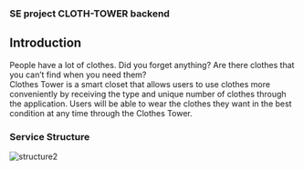 ### SE project CLOTH-TOWER backend 

## Introduction
People have a lot of clothes. Did you forget anything? Are there clothes that you can’t find when you need them? <br> Clothes Tower is a smart closet that allows users to use clothes more conveniently by receiving the type and unique number of clothes through the application. Users will be able to wear the clothes they want in the best condition at any time through the Clothes Tower.

### Service Structure
![structure2](https://user-images.githubusercontent.com/93752133/140874915-1cb64f8c-f40e-457d-bbf3-c17612ea9026.PNG)
